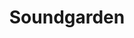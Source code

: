 ---
title: "Soundgarden"
summary: "As one of the first bands to record for the legendary Records, Soundgarden is generally regarded as one of the founding fathers of grunge, even though most of their work was of a far more rock/metallic nature than the likes of , , or . From a metallic standpoint, their peak was 1991's Badmotorfinger, with the later albums showing a more alternative side to the band . The band parted ways amicably in April of 1997 to pursue other interests. Most notable of these was vocalist Chris Cornell joining forces with the core of in . At precisely midnight on January 1, 2010, U.S. EST, Chris Cornell posted on his Twitter and Facebook: \"The 12 year break is over & school is back in session. Knights of the Soundtable ride again!\" On May 18, 2017, around midnight, vocalist Chris Cornell was found dead in MGM Grand hotel room after a show in Detroit. Fan club & merchandise: ."
image: "soundgarden.jpg"
apple_music_artist_url: "https://music.apple.com/gb/artist/soundgarden/133036"
---
